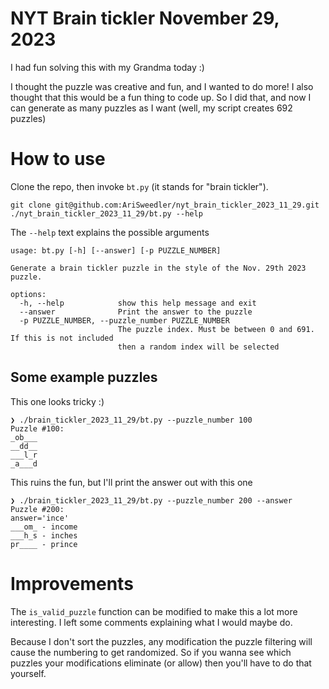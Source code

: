 # NYT Brain tickler November 29, 2023
I had fun solving this with my Grandma today :)

I thought the puzzle was creative and fun, and I wanted to do more! I also
thought that this would be a fun thing to code up. So I did that, and now I can
generate as many puzzles as I want (well, my script creates 692 puzzles)

# How to use
Clone the repo, then invoke `bt.py` (it stands for "brain tickler").
```
git clone git@github.com:AriSweedler/nyt_brain_tickler_2023_11_29.git
./nyt_brain_tickler_2023_11_29/bt.py --help
```

The `--help` text explains the possible arguments

    usage: bt.py [-h] [--answer] [-p PUZZLE_NUMBER]

    Generate a brain tickler puzzle in the style of the Nov. 29th 2023 puzzle.

    options:
      -h, --help            show this help message and exit
      --answer              Print the answer to the puzzle
      -p PUZZLE_NUMBER, --puzzle_number PUZZLE_NUMBER
                            The puzzle index. Must be between 0 and 691. If this is not included
                            then a random index will be selected

## Some example puzzles

This one looks tricky :)

    ❯ ./brain_tickler_2023_11_29/bt.py --puzzle_number 100
    Puzzle #100:
    _ob___
    __dd__
    ___l_r
    _a___d

This ruins the fun, but I'll print the answer out with this one

    ❯ ./brain_tickler_2023_11_29/bt.py --puzzle_number 200 --answer
    Puzzle #200:
    answer='ince'
    ___om_ - income
    ___h_s - inches
    pr____ - prince

# Improvements
The `is_valid_puzzle` function can be modified to make this a lot more
interesting. I left some comments explaining what I would maybe do.

Because I don't sort the puzzles, any modification the puzzle filtering will
cause the numbering to get randomized. So if you wanna see which puzzles your
modifications eliminate (or allow) then you'll have to do that yourself.

